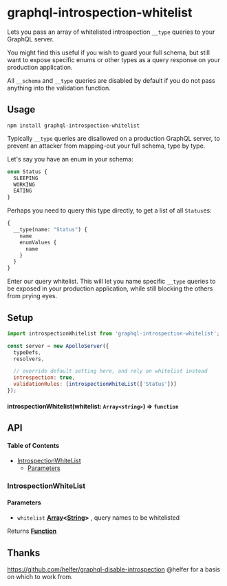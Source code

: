 # graphql-introspection-whitelist

Lets you pass an array of whitelisted introspection `__type` queries to your GraphQL server.

You might find this useful if you wish to guard your full schema, but still want to expose specific enums or other types as a query response on your production application.

All `__schema` and `__type` queries are disabled by default if you do not pass anything into the validation function.

## Usage

    npm install graphql-introspection-whitelist

Typically `__type` queries are disallowed on a production GraphQL server, to prevent an attacker from mapping-out your full schema, type by type.

Let's say you have an enum in your schema:

```graphql
enum Status {
  SLEEPING
  WORKING
  EATING
}
```

Perhaps you need to query this type directly, to get a list of all `Status`es:

```graphql
{
  __type(name: "Status") {
    name
    enumValues {
      name
    }
  }
}
```

Enter our query whitelist. This will let you name specific `__type` queries to be exposed in your production application, while still blocking the others from prying eyes.

## Setup

```javascript
import introspectionWhitelist from 'graphql-introspection-whitelist';

const server = new ApolloServer({
  typeDefs,
  resolvers,

  // override default setting here, and rely on whitelist instead
  introspection: true,
  validationRules: [introspectionWhiteList(['Status'])]
});
```

#### introspectionWhitelist(whitelist: `Array<string>`) ⇒ <code>function</code>

## API

<!-- Generated by documentation.js. Update this documentation by updating the source code. -->

#### Table of Contents

- [IntrospectionWhiteList](#introspectionwhitelist)
  - [Parameters](#parameters)

### IntrospectionWhiteList

#### Parameters

- `whitelist` **[Array](https://developer.mozilla.org/docs/Web/JavaScript/Reference/Global_Objects/Array)&lt;[String](https://developer.mozilla.org/docs/Web/JavaScript/Reference/Global_Objects/String)>** , query names to be whitelisted

Returns **[Function](https://developer.mozilla.org/docs/Web/JavaScript/Reference/Statements/function)**

## Thanks

<https://github.com/helfer/graphql-disable-introspection> @helfer for a basis on which to work from.
